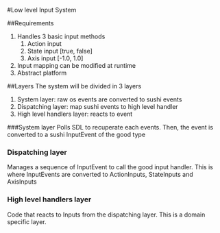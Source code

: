 #Low level Input System

##Requirements
1. Handles 3 basic input methods
    1. Action input
    2. State input [true, false]
    3. Axis input [-1.0, 1.0]
2. Input mapping can be modified at runtime
3. Abstract platform

##Layers
The system will be divided in 3 layers
1. System layer: raw os events are converted to sushi events
2. Dispatching layer: map sushi events to high level handler
3. High level handlers layer: reacts to event

###System layer
Polls SDL to recuperate each events. Then, the event is converted to
a sushi InputEvent of the good type

### Dispatching layer
Manages a sequence of InputEvent to call the good input handler.
This is where InputEvents are converted to ActionInputs, StateInputs
and AxisInputs

### High level handlers layer
Code that reacts to Inputs from the dispatching layer.
This is a domain specific layer.